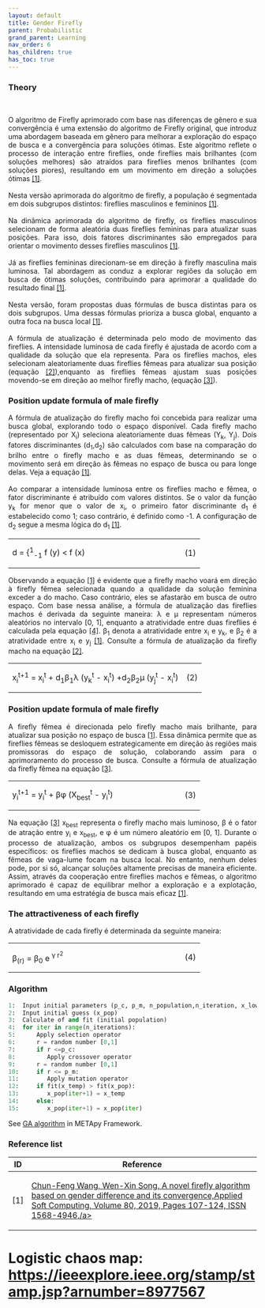 ```yaml
---
layout: default
title: Gender Firefly
parent: Probabilistic
grand_parent: Learning
nav_order: 6
has_children: true
has_toc: true
---
```


<!--Don't delete ths script-->
<script src = "https://polyfill.io/v3/polyfill.min.js?features=es6"></script>
<script id = "MathJax-script" async src="https://cdn.jsdelivr.net/npm/mathjax@3/es5/tex-mml-chtml.js"></script>
<!--Don't delete ths script-->

<h3>Theory</h3>

<br>

<p align = "justify">
O algoritmo de Firefly aprimorado com base nas diferenças de gênero e sua convergência é uma extensão do algoritmo de Firefly original, que introduz uma abordagem baseada em gênero para melhorar a exploração do espaço de busca e a convergência para soluções ótimas. Este algoritmo reflete o processo de interação entre fireflies, onde fireflies mais brilhantes (com soluções melhores) são atraídos para fireflies menos brilhantes (com soluções piores), resultando em um movimento em direção a soluções ótimas <a href="#ref1">[1]</a>.
<br><br>
Nesta versão aprimorada do algoritmo de firefly, a população é segmentada em dois subgrupos distintos: fireflies masculinos e femininos <a href="#ref1">[1]</a>.
<br><br>
Na dinâmica aprimorada do algoritmo de firefly, os fireflies masculinos selecionam de forma aleatória duas fireflies femininas para atualizar suas posições. Para isso, dois fatores discriminantes são empregados para orientar o movimento desses fireflies masculinos <a href="#ref1">[1]</a>.
<br><br>
 Já as fireflies femininas direcionam-se em direção à firefly masculina mais luminosa. Tal abordagem as conduz a explorar regiões da solução em busca de ótimas soluções, contribuindo para aprimorar a qualidade do resultado final <a href="#ref1">[1]</a>. 
<br><br>
Nesta versão, foram propostas duas fórmulas de busca distintas para os dois subgrupos. Uma dessas fórmulas prioriza a busca global, enquanto a outra foca na busca local <a href="#ref1">[1]</a>.
<br><br>
A fórmula de atualização é determinada pelo modo de movimento das fireflies. A intensidade luminosa de cada firefly é ajustada de acordo com a qualidade da solução que ela representa. Para os fireflies machos, eles selecionam aleatoriamente duas fireflies fêmeas para atualizar sua posição (equação <a href="#eq2">[2]</a>),enquanto as fireflies fêmeas ajustam suas posições movendo-se em direção ao melhor firefly macho, (equação <a href="#eq3">[3]</a>).  
</p>

<h3>Position update formula of male firefly</h3>

<p align = "justify">
A fórmula de atualização do firefly macho foi concebida para realizar uma busca global, explorando todo o espaço disponível. Cada firefly macho (representado por X<sub>i</sub>)  seleciona aleatoriamente duas fêmeas (Y<sub>k</sub>, Y<sub>j</sub>). Dois fatores discriminantes (d<sub>1</sub>,d<sub>2</sub>)  são calculados com base na comparação do brilho entre o firefly macho e as duas fêmeas, determinando se o movimento será em direção às fêmeas no espaço de busca ou para longe delas. Veja a equação  <a href="#eq1">[1]</a>.
<br><br>
 Ao comparar a intensidade luminosa entre os fireflies macho e fêmea, o fator discriminante é atribuído com valores distintos. Se o valor da função y<sub>k</sub> for menor que o valor de x<sub>i</sub>, o primeiro fator discriminante d<sub>1</sub> é estabelecido como 1; caso contrário, é definido como -1. A configuração de d<sub>2</sub> segue a mesma lógica do d<sub>1</sub> <a href="#ref1">[1]</a>.

<table border = "0" style = "width:100%">
    <tr>
        <td style="width: 90%;">d = {<sup>1</sup><sub>-1</sub> f (y) < f (x)
        <td style="width: 10%;"><p align = "right" id = "eq1">(1)</p></td>
    </tr>
</table>

<p align = "justify">
Observando a equação <a href="#eq1">[1]</a> é evidente que a firefly macho voará em direção à firefly fêmea selecionada quando a qualidade da solução feminina exceder a do macho. Caso contrário, eles se afastarão em busca de outro espaço. Com base nessa análise, a fórmula de atualização das fireflies machos é derivada da seguinte maneira:  &lambda; e &mu; representam números aleatórios no intervalo [0, 1], enquanto a atratividade entre duas fireflies é calculada pela equação <a href="#eq4">[4]</a>. &beta;<sub>1</sub> denota a atratividade entre x<sub>i</sub> e y<sub>k</sub>, e &beta;<sub>2</sub> é a atratividade entre x<sub>i</sub> e y<sub>j</sub> <a href="#ref1">[1]</a>. Consulte a fórmula de atualização da firefly macho na equação <a href="#eq2">[2]</a>. 
</p>

<table border = "0" style = "width:100%">
    <tr>
        <td style="width: 90%;">x<sub>i</sub><sup>t+1</sup> = x<sub>i</sub><sup>t</sup> + d<sub>1</sub>&beta;<sub>1</sub>&lambda; (y<sub>k</sub><sup>t</sup> - x<sub>i</sub><sup>t</sup>) +d<sub>2</sub>&beta;<sub>2</sub>&mu; (y<sub>j</sub><sup>t</sup> - x<sub>i</sub><sup>t</sup>) 
        <td style="width: 10%;"><p align = "right" id = "eq2">(2)</p></td>
    </tr>
</table>

<h3>Position update formula of male firefly</h3>
<p align = "justify">
A firefly fêmea é direcionada pelo firefly macho mais brilhante, para atualizar sua posição no espaço de busca <a href="#ref1">[1]</a>. Essa dinâmica permite que as fireflies fêmeas se desloquem estrategicamente em direção às regiões mais promissoras do espaço de solução, colaborando assim para o aprimoramento do processo de busca. Consulte a fórmula de atualização da firefly fêmea na equação <a href="#eq3">[3]</a>.
</p>
<table border = "0" style = "width:100%">
    <tr>
        <td style="width: 90%;">y<sub>i</sub><sup>t+1</sup> = y<sub>i</sub><sup>t</sup> + &beta;&phi; (X<sub>best</sub><sup>t</sup> - y<sub>i</sub><sup>t</sup>)  
        <td style="width: 10%;"><p align = "right" id = "eq3">(3)</p></td>
    </tr>
</table>

<p align = "justify">
Na equação <a href="#eq3">[3]</a> x<sub>best</sub> representa o firefly macho mais luminoso, &beta;  é o fator de atração entre y<sub>i</sub> e x<sub>best</sub>, e &phi; é um número aleatório em [0, 1]. Durante o processo de atualização, ambos os subgrupos desempenham papéis específicos: os fireflies machos se dedicam à busca global, enquanto as fêmeas de vaga-lume focam na busca local. No entanto, nenhum deles pode, por si só, alcançar soluções altamente precisas de maneira eficiente. Assim, através da cooperação entre fireflies machos e fêmeas, o algoritmo aprimorado é capaz de equilibrar melhor a exploração e a explotação, resultando em uma estratégia de busca mais eficaz <a href="#ref1">[1]</a>.
</p>


<h3>The attractiveness of each firefly </h3>

<p align = "justify">
A atratividade de cada firefly é determinada da seguinte maneira:
</p>
<table border = "0" style = "width:100%">
    <tr>
        <td style="width: 90%;">&beta;<sub>(r)</sub> = &beta;<sub>0</sub> e <sup>&gamma; r</sup><sup><sup>2</sup></sup>   
        <td style="width: 10%;"><p align = "right" id = "eq4">(4)</p></td>
    </tr>
</table>
<h3>Algorithm</h3>

```python
1:  Input initial parameters (p_c, p_m, n_population,n_iteration, x_lower, x_upper, fit_function, obj_function, n_dimensions)
2:  Input initial guess (x_pop)
3:  Calculate of and fit (initial population)
4:  for iter in range(n_iterations):
5:      Apply selection operator
6:      r = random number [0,1]
7:      if r <=p_c: 
8:         Apply crossover operator
9:      r = random number [0,1]
10:     if r <= p_m:              
11:        Apply mutation operator
12:     if fit(x_temp) > fit(x_pop):
13:        x_pop(iter+1) = x_temp
14:     else:
15:        x_pop(iter+1) = x_pop(iter)
```

<p align = "justify">
See <a href="https://wmpjrufg.github.io/METAPY/FRA_GA_GA.html" target="_blank">GA algorithm</a> in METApy Framework.
</p>


<h3>Reference list</h3>

<table>
    <thead>
        <tr>
            <th>ID</th>
            <th>Reference</th>
        </tr>
    </thead>
    <tbody>
        <tr>
            <td><p align = "center" id = "ref1">[1]</p></td>
            <td><p align = "left"><a href="https://doi.org/10.1016/j.asoc.2019.03.010" target="_blank" rel="noopener noreferrer">Chun-Feng Wang, Wen-Xin Song, A novel firefly algorithm based on gender difference and its convergence,Applied Soft Computing, Volume 80, 2019, Pages 107-124, ISSN 1568-4946,/a></p></td>
        </tr>
    </tbody>
</table>


# Logistic chaos map: https://ieeexplore.ieee.org/stamp/stamp.jsp?arnumber=8977567